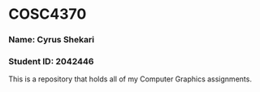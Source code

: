 # COSC4370

### Name: Cyrus Shekari
### Student ID: 2042446
This is a repository that holds all of my Computer Graphics assignments.
